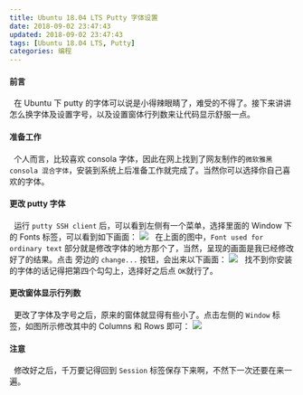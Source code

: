 ```yaml
---
title: Ubuntu 18.04 LTS Putty 字体设置
date: 2018-09-02 23:47:43
updated: 2018-09-02 23:47:43
tags: [Ubuntu 18.04 LTS, Putty]
categories: 编程
---
```


#### 前言
&nbsp;&nbsp;在 Ubuntu 下 putty 的字体可以说是小得辣眼睛了，难受的不得了。接下来讲讲怎么换字体及设置字号，以及设置窗体行列数来让代码显示舒服一点。

#### 准备工作
&nbsp;&nbsp;个人而言，比较喜欢 consola 字体，因此在网上找到了网友制作的`微软雅黑 consola 混合字体`，安装到系统上后准备工作就完成了。当然你可以选择你自己喜欢的字体。

#### 更改 putty 字体
&nbsp;&nbsp;运行 `putty SSH client` 后，可以看到左侧有一个菜单，选择里面的 Window 下 的 Fonts 标签，可以看到如下画面：
![](https://s1.ax1x.com/2018/09/03/PzFxYQ.png)
&nbsp;&nbsp;在上面的图中，`Font used for ordinary text` 部分就是修改字体的地方那个了，当然，呈现的画面是我已经修改好了的结果。点击 旁边的 `change...` 按钮，会出来以下画面：
![](https://s1.ax1x.com/2018/09/03/PzFzWj.png)
&nbsp;&nbsp;找不到你安装的字体的话记得把第四个勾勾上，选择好之后点 `OK`就行了。

#### 更改窗体显示行列数
&nbsp;&nbsp;更改了字体及字号之后，原来的窗体就显得有些小了。点击左侧的 `Window` 标签，如图所示修改其中的 Columns 和 Rows 即可：
![](https://s1.ax1x.com/2018/09/03/PzFvFg.png)

#### 注意
&nbsp;&nbsp;修改好之后，千万要记得回到 `Session` 标签保存下来啊，不然下一次还要在来一遍。
